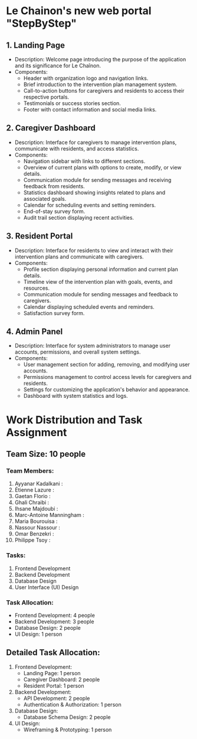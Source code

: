 # Le Chainon's new web portal "StepByStep"

## 1. Landing Page
   - Description: Welcome page introducing the purpose of the application and its significance for Le Chaînon.
   - Components:
     - Header with organization logo and navigation links.
     - Brief introduction to the intervention plan management system.
     - Call-to-action buttons for caregivers and residents to access their respective portals.
     - Testimonials or success stories section.
     - Footer with contact information and social media links.

## 2. Caregiver Dashboard
   - Description: Interface for caregivers to manage intervention plans, communicate with residents, and access statistics.
   - Components:
     - Navigation sidebar with links to different sections.
     - Overview of current plans with options to create, modify, or view details.
     - Communication module for sending messages and receiving feedback from residents.
     - Statistics dashboard showing insights related to plans and associated goals.
     - Calendar for scheduling events and setting reminders.
     - End-of-stay survey form.
     - Audit trail section displaying recent activities.

## 3. Resident Portal
   - Description: Interface for residents to view and interact with their intervention plans and communicate with caregivers.
   - Components:
     - Profile section displaying personal information and current plan details.
     - Timeline view of the intervention plan with goals, events, and resources.
     - Communication module for sending messages and feedback to caregivers.
     - Calendar displaying scheduled events and reminders.
     - Satisfaction survey form.

## 4. Admin Panel
   - Description: Interface for system administrators to manage user accounts, permissions, and overall system settings.
   - Components:
     - User management section for adding, removing, and modifying user accounts.
     - Permissions management to control access levels for caregivers and residents.
     - Settings for customizing the application's behavior and appearance.
     - Dashboard with system statistics and logs.

# Work Distribution and Task Assignment

## Team Size: 10 people

### Team Members:
1. Ayyanar Kadalkani :
2. Étienne Lazure :
3. Gaetan Florio :
4. Ghali Chraibi :
5. Ihsane Majdoubi :
6. Marc-Antoine Manningham :
7. Maria Bourouisa :
8. Nassour Nassour :
9. Omar Benzekri :
10. Philippe Tsoy :

### Tasks:
1. Frontend Development
2. Backend Development
3. Database Design
4. User Interface (UI) Design

### Task Allocation:
- Frontend Development: 4 people
- Backend Development: 3 people
- Database Design: 2 people
- UI Design: 1 person

## Detailed Task Allocation:
1. Frontend Development:
   - Landing Page: 1 person
   - Caregiver Dashboard: 2 people
   - Resident Portal: 1 person
2. Backend Development:
   - API Development: 2 people
   - Authentication & Authorization: 1 person
3. Database Design:
   - Database Schema Design: 2 people
4. UI Design:
   - Wireframing & Prototyping: 1 person